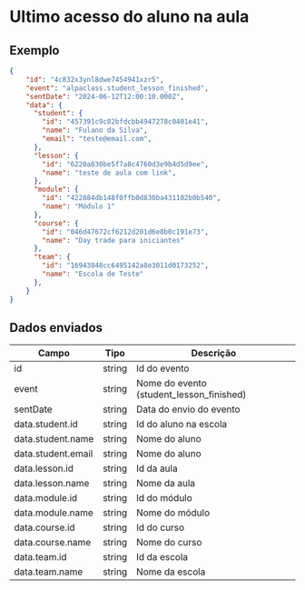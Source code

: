 # Ultimo acesso do aluno na aula

## Exemplo 
```json 
{ 
    "id": "4c832x3ynl8dwe7454941xzr5", 
    "event": "alpaclass.student_lesson_finished", 
    "sentDate": "2024-06-12T12:00:10.000Z", 
    "data": { 
      "student": { 
        "id": "457391c9c82bfdcbb4947278c0401e41", 
        "name": "Fulano da Silva", 
        "email": "teste@email.com",
      },
      "lesson": {
        "id": "6220a030be5f7a8c4760d3e9b4d5d9ee",
        "name": "teste de aula com link",
      },
      "module": {
        "id": "422884db148f0ffb0d830ba431102b0b540",
        "name": "Módulo 1"
      },
      "course": {
        "id": "046d47672cf6212d201d6e8b0c191e73",
        "name": "Day trade para iniciantes"
      },
      "team": {
        "id": "16943848cc6495142a8e3011d0173252",
        "name": "Escola de Teste"
      },
    } 
} 
``` 

## Dados enviados 

| Campo                     | Tipo   | Descrição                                         | 
|---------------------------|--------|---------------------------------------------------| 
| id                        | string | Id do evento                                      | 
| event                     | string | Nome do evento (student_lesson_finished)          | 
| sentDate                  | string | Data do envio do evento                           |
| data.student.id           | string | Id do aluno na escola                             | 
| data.student.name         | string | Nome do aluno                                     |
| data.student.email        | string | Nome do aluno                                     |
| data.lesson.id            | string | Id da aula                                        | 
| data.lesson.name          | string | Nome da aula                                      | 
| data.module.id            | string | Id do módulo                                      | 
| data.module.name          | string | Nome do módulo                                    | 
| data.course.id            | string | Id do curso                                       | 
| data.course.name          | string | Nome do curso                                     |
| data.team.id              | string | Id da escola                                      | 
| data.team.name            | string | Nome da escola                                    | 

